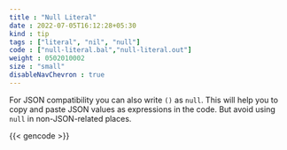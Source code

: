 ```yaml
---
title : "Null Literal"
date : 2022-07-05T16:12:28+05:30
kind : tip 
tags : ["literal", "nil", "null"] 
code : ["null-literal.bal","null-literal.out"] 
weight : 0502010002 
size : "small" 
disableNavChevron : true
---
```


For JSON compatibility you can also write `()` as `null`. This will help you to copy and paste JSON values as expressions in the code. But avoid using `null` in non-JSON-related places.

<!--more-->

{{< gencode >}}
